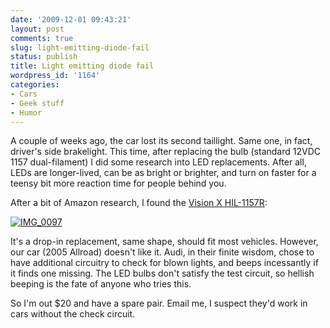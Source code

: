 ```yaml
---
date: '2009-12-01 09:43:21'
layout: post
comments: true
slug: light-emitting-diode-fail
status: publish
title: Light emitting diode fail
wordpress_id: '1164'
categories:
- Cars
- Geek stuff
- Humor
---
```


A couple of weeks ago, the car lost its second taillight. Same one, in fact, driver's side brakelight. This time, after replacing the bulb (standard 12VDC 1157 dual-filament) I did some research into LED replacements. After all, LEDs are longer-lived, can be as bright or brighter, and turn on faster for a teensy bit more reaction time for people behind you.

After a bit of Amazon research, I found the [Vision X HIL-1157R](http://www.amazon.com/gp/product/B000ES867W/ref=ox_ya_oh_product):

[![IMG_0097](http://fnord.phfactor.net/wp-content/uploads/2009/12/IMG_0097-450x600.jpg)](http://fnord.phfactor.net/wp-content/uploads/2009/12/IMG_0097.jpg)

It's a drop-in replacement, same shape, should fit most vehicles. However, our car (2005 Allroad) doesn't like it. Audi, in their finite wisdom, chose to have additional circuitry to check for blown lights, and beeps incessantly if it finds one missing. The LED bulbs don't satisfy the test circuit, so hellish beeping is the fate of anyone who tries this.

So I'm out $20 and have a spare pair. Email me, I suspect they'd work in cars without the check circuit.
